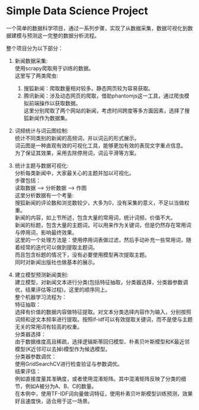 Simple Data Science Project
=====================================

一个简单的数据科学项目，通过一系列步骤，实现了从数据采集，数据可视化到数据建模与预测这一完整的数据分析流程。

整个项目分为以下部分：

1. 新闻数据采集:    
使用scrapy爬取用于训练的数据。    
这里写了两类爬虫:    
    1) 搜狐新闻：爬取数量相对较多。静态网页较为容易获取。    
    2) 腾讯新闻：涉及动态网页的爬取，借助phantomjs这一工具，通过爬虫模拟前端操作以获取数据。    
这里分别爬取了两个网站的新闻，考虑时间跨度等多方面因素，选择了搜狐新闻作为数据集。    
		
2. 词频统计与词云图绘制:    
统计不同类别的新闻的高频词，并以词云的形式展示。    
词云图是一种直观有效的可视化工具，能够更加有效的表现文字重点信息。    
为了保证其效果，采用去除停用词，词云平滑等方案。    

3. 统计主题与数据可视化:    
分析每类新闻中，大家最关心的主题并加以可视化。    
步骤包括：    
   读取数据 --> 分析数据 --> 作图    
这里分析数据有一个考量:    
   搜狐新闻的评论数和浏览数较少，大多为0，没有采集的意义，不足以当做权重。    
   新闻的内容，如上节所述，包含大量的常用词，统计词频，价值不大。    
   新闻的标题，包含大量的主题词，可以用来作为关键词，但是仍然存在常用词与停用词，影响最终效果。    
   这里的一个处理方法是：使用停用词表做过滤，然后手动补充一些常用词，随着经常的迭代可以做到提取主题词。    
   而且包含标题的情况下，没有必要使用模型再次提取主题。    
   同时对新闻出版社也做基本的展示。    

4. 建立模型预测新闻类别:    
建立模型，对新闻文本进行分类(包括特征抽取，分类器选择，分类器参数调优，结果评估等过程)。这里的顺序同上。    
整个机器学习流程为：    
   特征抽取：    
       选择有价值的数据内容做特征提取。对文本分类选择内容作为输入，分别按照词频和逆文本频率进行提取。按照if-idf可以有效提取关键词，而不是使与主题无关的常用词有较高的权重。    
   分类器选择：    
       由于数据维度高且稀疏，选择逻辑斯蒂回归模型、朴素贝叶斯模型和K最近邻模型(K近邻可以去掉)模型作为候选模型。    
   分类器参数调优：    
       使用GridSearchCV进行检查验证与参数调优。    
   结果评估：    
       例如直接度量其准确度，或者使用混淆矩阵。其中混淆矩阵反映了分类的细节，例如A被分为A、B、C的数量。    
在本例中，使用TF-IDF词向量做词特征，使用朴素贝叶斯模型训练预测，效果好且速度快，适合用于这一场景。    
